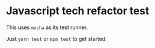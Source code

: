# Javascript tech refactor test


This uses `mocha` as its test runner.


Just `yarn test` or `npm test` to get started
